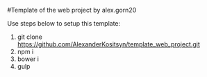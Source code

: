 #Template of the web project by alex.gorn20

Use steps below to setup this template:

1. git clone https://github.com/AlexanderKositsyn/template_web_project.git
2. npm i
3. bower i
4. gulp
